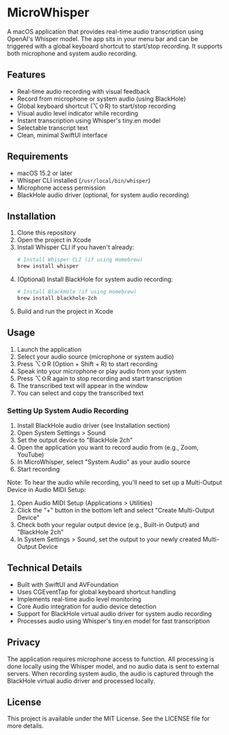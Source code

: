 # MicroWhisper

A macOS application that provides real-time audio transcription using OpenAI's Whisper model. The app sits in your menu bar and can be triggered with a global keyboard shortcut to start/stop recording. It supports both microphone and system audio recording.

## Features

- Real-time audio recording with visual feedback
- Record from microphone or system audio (using BlackHole)
- Global keyboard shortcut (⌥⇧R) to start/stop recording
- Visual audio level indicator while recording
- Instant transcription using Whisper's tiny.en model
- Selectable transcript text
- Clean, minimal SwiftUI interface

## Requirements

- macOS 15.2 or later
- Whisper CLI installed (`/usr/local/bin/whisper`)
- Microphone access permission
- BlackHole audio driver (optional, for system audio recording)

## Installation

1. Clone this repository
2. Open the project in Xcode
3. Install Whisper CLI if you haven't already:
   ```bash
   # Install Whisper CLI (if using Homebrew)
   brew install whisper
   ```
4. (Optional) Install BlackHole for system audio recording:
   ```bash
   # Install BlackHole (if using Homebrew)
   brew install blackhole-2ch
   ```
5. Build and run the project in Xcode

## Usage

1. Launch the application
2. Select your audio source (microphone or system audio)
3. Press ⌥⇧R (Option + Shift + R) to start recording
4. Speak into your microphone or play audio from your system
5. Press ⌥⇧R again to stop recording and start transcription
6. The transcribed text will appear in the window
7. You can select and copy the transcribed text

### Setting Up System Audio Recording

1. Install BlackHole audio driver (see Installation section)
2. Open System Settings > Sound
3. Set the output device to "BlackHole 2ch"
4. Open the application you want to record audio from (e.g., Zoom, YouTube)
5. In MicroWhisper, select "System Audio" as your audio source
6. Start recording

Note: To hear the audio while recording, you'll need to set up a Multi-Output Device in Audio MIDI Setup:

1. Open Audio MIDI Setup (Applications > Utilities)
2. Click the "+" button in the bottom left and select "Create Multi-Output Device"
3. Check both your regular output device (e.g., Built-in Output) and "BlackHole 2ch"
4. In System Settings > Sound, set the output to your newly created Multi-Output Device

## Technical Details

- Built with SwiftUI and AVFoundation
- Uses CGEventTap for global keyboard shortcut handling
- Implements real-time audio level monitoring
- Core Audio integration for audio device detection
- Support for BlackHole virtual audio driver for system audio recording
- Processes audio using Whisper's tiny.en model for fast transcription

## Privacy

The application requires microphone access to function. All processing is done locally using the Whisper model, and no audio data is sent to external servers. When recording system audio, the audio is captured through the BlackHole virtual audio driver and processed locally.

## License

This project is available under the MIT License. See the LICENSE file for more details.